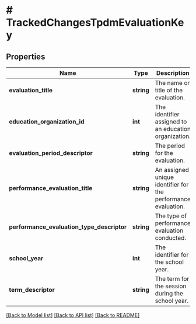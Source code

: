 # # TrackedChangesTpdmEvaluationKey

## Properties

Name | Type | Description | Notes
------------ | ------------- | ------------- | -------------
**evaluation_title** | **string** | The name or title of the evaluation. | [optional]
**education_organization_id** | **int** | The identifier assigned to an education organization. | [optional]
**evaluation_period_descriptor** | **string** | The period for the evaluation. | [optional]
**performance_evaluation_title** | **string** | An assigned unique identifier for the performance evaluation. | [optional]
**performance_evaluation_type_descriptor** | **string** | The type of performance evaluation conducted. | [optional]
**school_year** | **int** | The identifier for the school year. | [optional]
**term_descriptor** | **string** | The term for the session during the school year. | [optional]

[[Back to Model list]](../../README.md#models) [[Back to API list]](../../README.md#endpoints) [[Back to README]](../../README.md)
